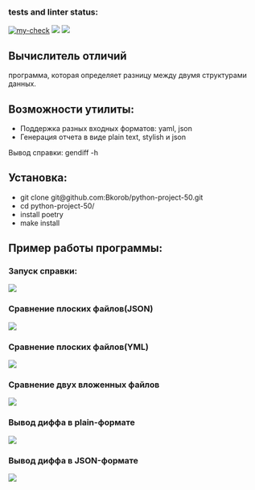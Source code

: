 ### tests and linter status:
[![my-check](https://github.com/Bkorob/python-project-50/actions/workflows/my-check.yml/badge.svg)](https://github.com/Bkorob/python-project-50/actions/workflows/my-check.yml)
<a href="https://codeclimate.com/github/Bkorob/python-project-50/maintainability"><img src="https://api.codeclimate.com/v1/badges/944601b15d52bc6fcc84/maintainability" /></a>
<a href="https://codeclimate.com/github/Bkorob/python-project-50/test_coverage"><img src="https://api.codeclimate.com/v1/badges/944601b15d52bc6fcc84/test_coverage" /></a>

<main>
<div>
  <h2>Вычислитель отличий</h2>
  <p>программа, которая определяет разницу между двумя структурами данных.</p>
</div>
<section>
  <h2>Возможности утилиты:</h2>
  <ul>
    <li>Поддержка разных входных форматов: yaml, json</li>
    <li>Генерация отчета в виде plain text, stylish и json</li>
  </ul>
  <p>Вывод справки: gendiff -h</p>
</section>
<section>
  <h2>Установка:</h2>
  <ul>
    <li>git clone git@github.com:Bkorob/python-project-50.git</li>
    <li>cd python-project-50/</li>
    <li>install poetry</li>
    <li>make install</li>
  </ul>
</section>
<section>
<h2>Пример работы программы:</h2>
<h3>Запуск справки:</h3>
<a href="https://asciinema.org/a/4ZLLD5CUkrPIrUy9sSUe7O8D5" target="_blank"><img src="https://asciinema.org/a/4ZLLD5CUkrPIrUy9sSUe7O8D5.svg" /></a>
<h3>Сравнение плоских файлов(JSON)</h3>
<a href="https://asciinema.org/a/BaGwp3jN0swtFBKLT48hoiOaO" target="_blank"><img src="https://asciinema.org/a/BaGwp3jN0swtFBKLT48hoiOaO.svg" /></a>
<h3>Сравнение плоских файлов(YML)</h3>
<a href="https://asciinema.org/a/qUxF8L64ebrpRppFFRCP8h795" target="_blank"><img src="https://asciinema.org/a/qUxF8L64ebrpRppFFRCP8h795.svg" /></a>
<h3>Сравнение двух вложенных файлов</h3>
<a href="https://asciinema.org/a/dm58Qr8fu4fkp36qgM5gLDOis" target="_blank"><img src="https://asciinema.org/a/dm58Qr8fu4fkp36qgM5gLDOis.svg" /></a>
<h3>Вывод диффа в plain-формате</h3>
<a href="https://asciinema.org/a/FF6G712aMIcIOA64E3zbpKPyM" target="_blank"><img src="https://asciinema.org/a/FF6G712aMIcIOA64E3zbpKPyM.svg" /></a>
<h3>Вывод диффа в JSON-формате</h3>
<a href="https://asciinema.org/a/3Ci99JvVLppnfa5PCbhEYtgEn" target="_blank"><img src="https://asciinema.org/a/3Ci99JvVLppnfa5PCbhEYtgEn.svg" /></a>
</section>
</main>
